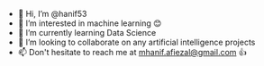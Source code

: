 - 👋 Hi, I’m @hanif53
- 👀 I’m interested in machine learning 😊
- 🌱 I’m currently learning Data Science 
- 💞️ I’m looking to collaborate on any artificial intelligence projects
- 📫 Don't hesitate to reach me at mhanif.afiezal@gmail.com 👍

<!---
hanif53/hanif53 is a ✨ special ✨ repository because its `README.md` (this file) appears on your GitHub profile.
You can click the Preview link to take a look at your changes.
--->
